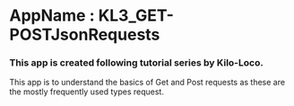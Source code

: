 # AppName : KL3_GET-POSTJsonRequests
### This app is created following tutorial series by Kilo-Loco.
This app is to understand the basics of Get and Post requests as these are the mostly frequently used types request.
